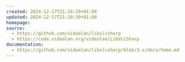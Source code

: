 ```yaml
---
created: 2024-12-17T21:24:20+01:00
updated: 2024-12-17T21:28:39+01:00
homepage: 
source:
  - https://github.com/videolan/libvlcsharp
  - https://code.videolan.org/videolan/LibVLCSharp
documentation:
  - https://github.com/videolan/libvlcsharp/blob/3.x/docs/home.md
---
```

